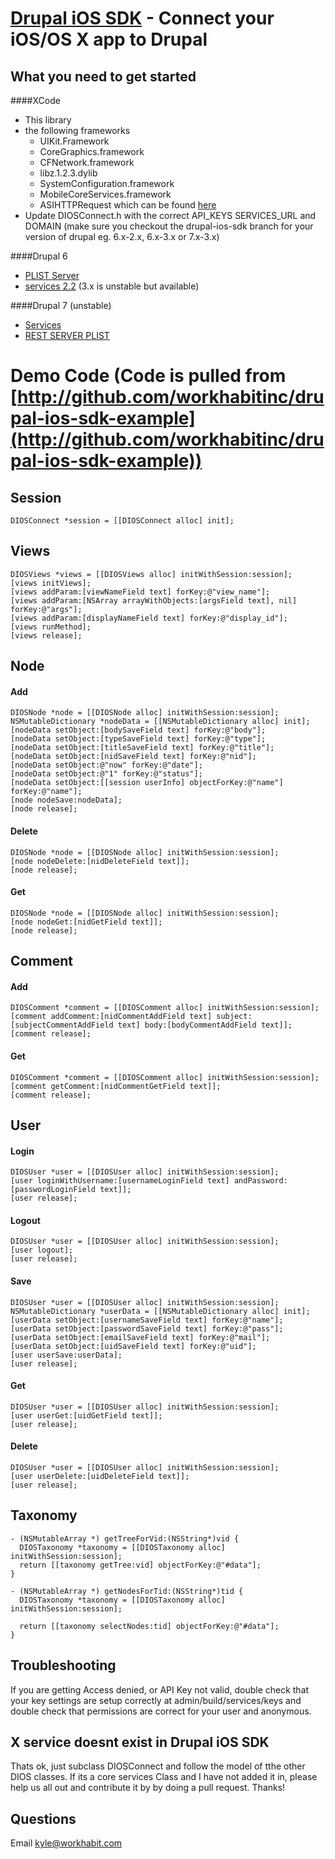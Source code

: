 [Drupal iOS SDK](http://workhabit.com) - Connect your iOS/OS X app to Drupal
================================

What you need to get started
---------------------------------------
####XCode
* This library
* the following frameworks
  - UIKit.Framework
  - CoreGraphics.framework
  - CFNetwork.framework
  - libz.1.2.3.dylib
  - SystemConfiguration.framework
  - MobileCoreServices.framework
  * ASIHTTPRequest which can be found [here](http://github.com/pokeb/asi-http-request)
* Update DIOSConnect.h with the correct API_KEYS SERVICES_URL and DOMAIN (make sure you checkout the drupal-ios-sdk branch for your version of drupal eg. 6.x-2.x, 6.x-3.x or 7.x-3.x)

####Drupal 6
* [PLIST Server](http://drupal.org/project/plist_server)
* [services 2.2](http://drupal.org/project/services) (3.x is unstable but available)

####Drupal 7 (unstable)
* [Services](http://github.com/kylebrowning/services)
* [REST SERVER PLIST](http://drupal.org/project/rest_server_plist)

Demo Code (Code is pulled from [http://github.com/workhabitinc/drupal-ios-sdk-example](http://github.com/workhabitinc/drupal-ios-sdk-example))
====================== 
Session
--------------------
    DIOSConnect *session = [[DIOSConnect alloc] init];
    
    
Views
-----------------------
    DIOSViews *views = [[DIOSViews alloc] initWithSession:session];
    [views initViews];
    [views addParam:[viewNameField text] forKey:@"view_name"];
    [views addParam:[NSArray arrayWithObjects:[argsField text], nil] forKey:@"args"];
    [views addParam:[displayNameField text] forKey:@"display_id"];
    [views runMethod];
    [views release];

Node
-----------------------
#### Add
    DIOSNode *node = [[DIOSNode alloc] initWithSession:session];
    NSMutableDictionary *nodeData = [[NSMutableDictionary alloc] init];
    [nodeData setObject:[bodySaveField text] forKey:@"body"];
    [nodeData setObject:[typeSaveField text] forKey:@"type"];
    [nodeData setObject:[titleSaveField text] forKey:@"title"];
    [nodeData setObject:[nidSaveField text] forKey:@"nid"];
    [nodeData setObject:@"now" forKey:@"date"];
    [nodeData setObject:@"1" forKey:@"status"];
    [nodeData setObject:[[session userInfo] objectForKey:@"name"] forKey:@"name"];
    [node nodeSave:nodeData];
    [node release];
#### Delete
    DIOSNode *node = [[DIOSNode alloc] initWithSession:session];
    [node nodeDelete:[nidDeleteField text]];
    [node release];
    
#### Get
    DIOSNode *node = [[DIOSNode alloc] initWithSession:session];
    [node nodeGet:[nidGetField text]];
    [node release]; 

Comment
-----------------------
#### Add
    DIOSComment *comment = [[DIOSComment alloc] initWithSession:session];
    [comment addComment:[nidCommentAddField text] subject:[subjectCommentAddField text] body:[bodyCommentAddField text]];
    [comment release]; 
#### Get  
    DIOSComment *comment = [[DIOSComment alloc] initWithSession:session];
    [comment getComment:[nidCommentGetField text]];
    [comment release]; 
  
User
-----------------------
#### Login 
    DIOSUser *user = [[DIOSUser alloc] initWithSession:session];
    [user loginWithUsername:[usernameLoginField text] andPassword:[passwordLoginField text]];
    [user release];
#### Logout
    DIOSUser *user = [[DIOSUser alloc] initWithSession:session];
    [user logout];
    [user release];
#### Save    
    DIOSUser *user = [[DIOSUser alloc] initWithSession:session];
    NSMutableDictionary *userData = [[NSMutableDictionary alloc] init];
    [userData setObject:[usernameSaveField text] forKey:@"name"];
    [userData setObject:[passwordSaveField text] forKey:@"pass"];
    [userData setObject:[emailSaveField text] forKey:@"mail"];
    [userData setObject:[uidSaveField text] forKey:@"uid"];
    [user userSave:userData];
    [user release];
#### Get    
    DIOSUser *user = [[DIOSUser alloc] initWithSession:session];
    [user userGet:[uidGetField text]];
    [user release];

#### Delete    
    DIOSUser *user = [[DIOSUser alloc] initWithSession:session];
    [user userDelete:[uidDeleteField text]];
    [user release];
    
Taxonomy 
------------------------

    - (NSMutableArray *) getTreeForVid:(NSString*)vid {
      DIOSTaxonomy *taxonomy = [[DIOSTaxonomy alloc] initWithSession:session];
      return [[taxonomy getTree:vid] objectForKey:@"#data"];
    }

    - (NSMutableArray *) getNodesForTid:(NSString*)tid {
      DIOSTaxonomy *taxonomy = [[DIOSTaxonomy alloc] initWithSession:session];
      
      return [[taxonomy selectNodes:tid] objectForKey:@"#data"];
    }
  
Troubleshooting
----------
If you are getting Access denied, or API Key not valid, double check that your key settings are setup correctly at admin/build/services/keys and double check that permissions are correct for your user and anonymous.

X service doesnt exist in Drupal iOS SDK
----------
Thats ok, just subclass DIOSConnect and follow the model of tthe other DIOS classes. If its a core services Class and I have not added it in, please help us all out and contribute it by by doing a pull request. Thanks!

Questions
----------
Email kyle@workhabit.com
